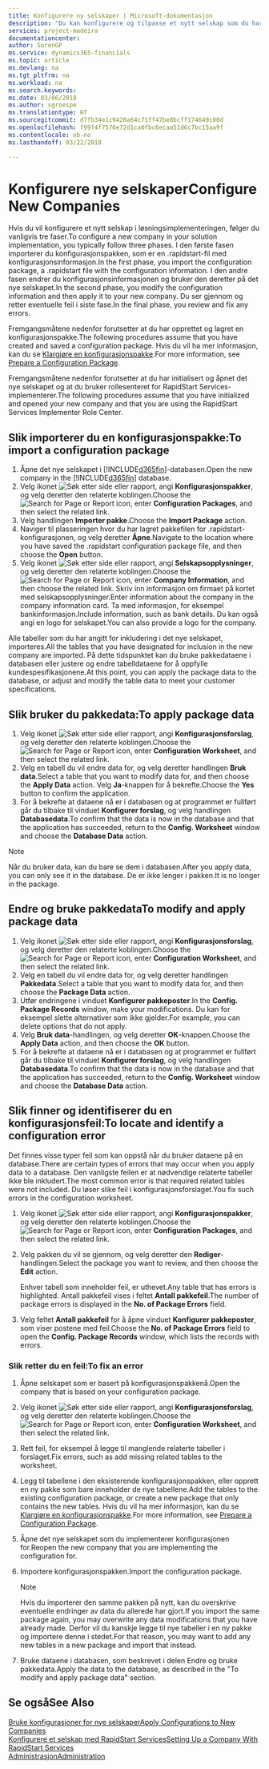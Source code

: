```yaml
---
title: Konfigurere ny selskaper | Microsoft-dokumentasjon
description: "Du kan konfigurere og tilpasse et nytt selskap som du har opprettet. Hvis du vil finjustere implementeringen, fortsetter du i tre faser for å fullføre konfigurasjonen."
services: project-madeira
documentationcenter: 
author: SorenGP
ms.service: dynamics365-financials
ms.topic: article
ms.devlang: na
ms.tgt_pltfrm: na
ms.workload: na
ms.search.keywords: 
ms.date: 03/06/2018
ms.author: sgroespe
ms.translationtype: HT
ms.sourcegitcommit: d7fb34e1c9428a64c71ff47be8bcff174649c00d
ms.openlocfilehash: f99f4f7576e72d1ca0fbc6ecaa51d6c7bc15aa9f
ms.contentlocale: nb-no
ms.lasthandoff: 03/22/2018

---
```

# <a name="configure-new-companies"></a><span data-ttu-id="762f1-104">Konfigurere nye selskaper</span><span class="sxs-lookup"><span data-stu-id="762f1-104">Configure New Companies</span></span>
<span data-ttu-id="762f1-105">Hvis du vil konfigurere et nytt selskap i løsningsimplementeringen, følger du vanligvis tre faser.</span><span class="sxs-lookup"><span data-stu-id="762f1-105">To configure a new company in your solution implementation, you typically follow three phases.</span></span> <span data-ttu-id="762f1-106">I den første fasen importerer du konfigurasjonspakken, som er en .rapidstart-fil med konfigurasjonsinformasjon.</span><span class="sxs-lookup"><span data-stu-id="762f1-106">In the first phase, you import the configuration package, a .rapidstart file with the configuration information.</span></span> <span data-ttu-id="762f1-107">I den andre fasen endrer du konfigurasjonsinformasjonen og bruker den deretter på det nye selskapet.</span><span class="sxs-lookup"><span data-stu-id="762f1-107">In the second phase, you modify the configuration information and then apply it to your new company.</span></span> <span data-ttu-id="762f1-108">Du ser gjennom og retter eventuelle feil i siste fase.</span><span class="sxs-lookup"><span data-stu-id="762f1-108">In the final phase, you review and fix any errors.</span></span>  

<span data-ttu-id="762f1-109">Fremgangsmåtene nedenfor forutsetter at du har opprettet og lagret en konfigurasjonspakke.</span><span class="sxs-lookup"><span data-stu-id="762f1-109">The following procedures assume that you have created and saved a configuration package.</span></span> <span data-ttu-id="762f1-110">Hvis du vil ha mer informasjon, kan du se [Klargjøre en konfigurasjonspakke](admin-how-to-prepare-a-configuration-package.md).</span><span class="sxs-lookup"><span data-stu-id="762f1-110">For more information, see [Prepare a Configuration Package](admin-how-to-prepare-a-configuration-package.md).</span></span>  

<span data-ttu-id="762f1-111">Fremgangsmåtene nedenfor forutsetter at du har initialisert og åpnet det nye selskapet og at du bruker rollesenteret for RapidStart Services-implementerer.</span><span class="sxs-lookup"><span data-stu-id="762f1-111">The following procedures assume that you have initialized and opened your new company and that you are using the RapidStart Services Implementer Role Center.</span></span>

## <a name="to-import-a-configuration-package"></a><span data-ttu-id="762f1-112">Slik importerer du en konfigurasjonspakke:</span><span class="sxs-lookup"><span data-stu-id="762f1-112">To import a configuration package</span></span>  
1. <span data-ttu-id="762f1-113">Åpne det nye selskapet i [!INCLUDE[d365fin](includes/d365fin_md.md)]-databasen.</span><span class="sxs-lookup"><span data-stu-id="762f1-113">Open the new company in the [!INCLUDE[d365fin](includes/d365fin_md.md)] database.</span></span>  
2. <span data-ttu-id="762f1-114">Velg ikonet ![Søk etter side eller rapport](media/ui-search/search_small.png "Ikonet Søk etter side eller rapport"), angi **Konfigurasjonspakker**, og velg deretter den relaterte koblingen.</span><span class="sxs-lookup"><span data-stu-id="762f1-114">Choose the ![Search for Page or Report](media/ui-search/search_small.png "Search for Page or Report icon") icon, enter **Configuration Packages**, and then select the related link.</span></span>  
3. <span data-ttu-id="762f1-115">Velg handlingen **Importer pakke**.</span><span class="sxs-lookup"><span data-stu-id="762f1-115">Choose the **Import Package** action.</span></span>  
4. <span data-ttu-id="762f1-116">Naviger til plasseringen hvor du har lagret pakkefilen for .rapidstart-konfigurasjonen, og velg deretter **Åpne**.</span><span class="sxs-lookup"><span data-stu-id="762f1-116">Navigate to the location where you have saved the .rapidstart configuration package file, and then choose the **Open** button.</span></span>  
5. <span data-ttu-id="762f1-117">Velg ikonet ![Søk etter side eller rapport](media/ui-search/search_small.png "Søk etter side eller rapport"), angi **Selskapsopplysninger**, og velg deretter den relaterte koblingen.</span><span class="sxs-lookup"><span data-stu-id="762f1-117">Choose the ![Search for Page or Report](media/ui-search/search_small.png "Search for Page or Report icon") icon, enter **Company Information**, and then choose the related link.</span></span> <span data-ttu-id="762f1-118">Skriv inn informasjon om firmaet på kortet med selskapsopplysninger.</span><span class="sxs-lookup"><span data-stu-id="762f1-118">Enter information about the company in the company information card.</span></span> <span data-ttu-id="762f1-119">Ta med informasjon, for eksempel bankinformasjon.</span><span class="sxs-lookup"><span data-stu-id="762f1-119">Include information, such as bank details.</span></span> <span data-ttu-id="762f1-120">Du kan også angi en logo for selskapet.</span><span class="sxs-lookup"><span data-stu-id="762f1-120">You can also provide a logo for the company.</span></span>  

<span data-ttu-id="762f1-121">Alle tabeller som du har angitt for inkludering i det nye selskapet, importeres.</span><span class="sxs-lookup"><span data-stu-id="762f1-121">All the tables that you have designated for inclusion in the new company are imported.</span></span> <span data-ttu-id="762f1-122">På dette tidspunktet kan du bruke pakkedataene i databasen eller justere og endre tabelldataene for å oppfylle kundespesifikasjonene.</span><span class="sxs-lookup"><span data-stu-id="762f1-122">At this point, you can apply the package data to the database, or adjust and modify the table data to meet your customer specifications.</span></span>  

## <a name="to-apply-package-data"></a><span data-ttu-id="762f1-123">Slik bruker du pakkedata:</span><span class="sxs-lookup"><span data-stu-id="762f1-123">To apply package data</span></span>  
1. <span data-ttu-id="762f1-124">Velg ikonet ![Søk etter side eller rapport](media/ui-search/search_small.png "Ikonet Søk etter side eller rapport"), angi **Konfigurasjonsforslag**, og velg deretter den relaterte koblingen.</span><span class="sxs-lookup"><span data-stu-id="762f1-124">Choose the ![Search for Page or Report](media/ui-search/search_small.png "Search for Page or Report icon") icon, enter **Configuration Worksheet**, and then select the related link.</span></span>  
2. <span data-ttu-id="762f1-125">Velg en tabell du vil endre data for, og velg deretter handlingen **Bruk data**.</span><span class="sxs-lookup"><span data-stu-id="762f1-125">Select a table that you want to modify data for, and then choose the **Apply Data** action.</span></span> <span data-ttu-id="762f1-126">Velg **Ja**-knappen for å bekrefte.</span><span class="sxs-lookup"><span data-stu-id="762f1-126">Choose the **Yes** button to confirm the application.</span></span>
3. <span data-ttu-id="762f1-127">For å bekrefte at dataene nå er i databasen og at programmet er fullført går du tilbake til vinduet **Konfigurer forslag**, og velg handlingen **Databasedata**.</span><span class="sxs-lookup"><span data-stu-id="762f1-127">To confirm that the data is now in the database and that the application has succeeded, return to the **Config. Worksheet** window and choose the **Database Data** action.</span></span>  

> [!NOTE]  
>  <span data-ttu-id="762f1-128">Når du bruker data, kan du bare se dem i databasen.</span><span class="sxs-lookup"><span data-stu-id="762f1-128">After you apply data, you can only see it in the database.</span></span> <span data-ttu-id="762f1-129">De er ikke lenger i pakken.</span><span class="sxs-lookup"><span data-stu-id="762f1-129">It is no longer in the package.</span></span>  

## <a name="to-modify-and-apply-package-data"></a><span data-ttu-id="762f1-130">Endre og bruke pakkedata</span><span class="sxs-lookup"><span data-stu-id="762f1-130">To modify and apply package data</span></span>  
1. <span data-ttu-id="762f1-131">Velg ikonet ![Søk etter side eller rapport](media/ui-search/search_small.png "Ikonet Søk etter side eller rapport"), angi **Konfigurasjonsforslag**, og velg deretter den relaterte koblingen.</span><span class="sxs-lookup"><span data-stu-id="762f1-131">Choose the ![Search for Page or Report](media/ui-search/search_small.png "Search for Page or Report icon") icon, enter **Configuration Worksheet**, and then select the related link.</span></span>  
2. <span data-ttu-id="762f1-132">Velg en tabell du vil endre data for, og velg deretter handlingen **Pakkedata**.</span><span class="sxs-lookup"><span data-stu-id="762f1-132">Select a table that you want to modify data for, and then choose the **Package Data** action.</span></span>  
3. <span data-ttu-id="762f1-133">Utfør endringene i vinduet **Konfigurer pakkeposter**.</span><span class="sxs-lookup"><span data-stu-id="762f1-133">In the **Config. Package Records** window, make your modifications.</span></span> <span data-ttu-id="762f1-134">Du kan for eksempel slette alternativer som ikke gjelder.</span><span class="sxs-lookup"><span data-stu-id="762f1-134">For example, you can delete options that do not apply.</span></span>  
4. <span data-ttu-id="762f1-135">Velg **Bruk data**-handlingen, og velg deretter **OK**-knappen.</span><span class="sxs-lookup"><span data-stu-id="762f1-135">Choose the **Apply Data** action, and then choose the **OK** button.</span></span>  
5. <span data-ttu-id="762f1-136">For å bekrefte at dataene nå er i databasen og at programmet er fullført går du tilbake til vinduet **Konfigurer forslag**, og velg handlingen **Databasedata**.</span><span class="sxs-lookup"><span data-stu-id="762f1-136">To confirm that the data is now in the database and that the application has succeeded, return to the **Config. Worksheet** window and choose the **Database Data** action.</span></span>  

## <a name="to-locate-and-identify-a-configuration-error"></a><span data-ttu-id="762f1-137">Slik finner og identifiserer du en konfigurasjonsfeil:</span><span class="sxs-lookup"><span data-stu-id="762f1-137">To locate and identify a configuration error</span></span>  
<span data-ttu-id="762f1-138">Det finnes visse typer feil som kan oppstå når du bruker dataene på en database.</span><span class="sxs-lookup"><span data-stu-id="762f1-138">There are certain types of errors that may occur when you apply data to a database.</span></span> <span data-ttu-id="762f1-139">Den vanligste feilen er at nødvendige relaterte tabeller ikke ble inkludert.</span><span class="sxs-lookup"><span data-stu-id="762f1-139">The most common error is that required related tables were not included.</span></span> <span data-ttu-id="762f1-140">Du løser slike feil i konfigurasjonsforslaget.</span><span class="sxs-lookup"><span data-stu-id="762f1-140">You fix such errors in the configuration worksheet.</span></span>

1. <span data-ttu-id="762f1-141">Velg ikonet ![Søk etter side eller rapport](media/ui-search/search_small.png "Ikonet Søk etter side eller rapport"), angi **Konfigurasjonspakker**, og velg deretter den relaterte koblingen.</span><span class="sxs-lookup"><span data-stu-id="762f1-141">Choose the ![Search for Page or Report](media/ui-search/search_small.png "Search for Page or Report icon") icon, enter **Configuration Packages**, and then select the related link.</span></span>  
2. <span data-ttu-id="762f1-142">Velg pakken du vil se gjennom, og velg deretter den **Rediger**-handlingen.</span><span class="sxs-lookup"><span data-stu-id="762f1-142">Select the package you want to review, and then choose the **Edit** action.</span></span>  

    <span data-ttu-id="762f1-143">Enhver tabell som inneholder feil, er uthevet.</span><span class="sxs-lookup"><span data-stu-id="762f1-143">Any table that has errors is highlighted.</span></span> <span data-ttu-id="762f1-144">Antall pakkefeil vises i feltet **Antall pakkefeil**.</span><span class="sxs-lookup"><span data-stu-id="762f1-144">The number of package errors is displayed in the **No. of Package Errors** field.</span></span>  

3. <span data-ttu-id="762f1-145">Velg feltet **Antall pakkefeil** for å åpne vinduet **Konfigurer pakkeposter**, som viser postene med feil.</span><span class="sxs-lookup"><span data-stu-id="762f1-145">Choose the **No. of Package Errors** field to open the **Config. Package Records** window, which lists the records with errors.</span></span>  

### <a name="to-fix-an-error"></a><span data-ttu-id="762f1-146">Slik retter du en feil:</span><span class="sxs-lookup"><span data-stu-id="762f1-146">To fix an error</span></span>  
1. <span data-ttu-id="762f1-147">Åpne selskapet som er basert på konfigurasjonspakkenå.</span><span class="sxs-lookup"><span data-stu-id="762f1-147">Open the company that is based on your configuration package.</span></span>  
2. <span data-ttu-id="762f1-148">Velg ikonet ![Søk etter side eller rapport](media/ui-search/search_small.png "Ikonet Søk etter side eller rapport"), angi **Konfigurasjonsforslag**, og velg deretter den relaterte koblingen.</span><span class="sxs-lookup"><span data-stu-id="762f1-148">Choose the ![Search for Page or Report](media/ui-search/search_small.png "Search for Page or Report icon") icon, enter **Configuration Worksheet**, and then select the related link.</span></span>  
3. <span data-ttu-id="762f1-149">Rett feil, for eksempel å legge til manglende relaterte tabeller i forslaget.</span><span class="sxs-lookup"><span data-stu-id="762f1-149">Fix errors, such as add missing related tables to the worksheet.</span></span>  
4. <span data-ttu-id="762f1-150">Legg til tabellene i den eksisterende konfigurasjonspakken, eller opprett en ny pakke som bare inneholder de nye tabellene.</span><span class="sxs-lookup"><span data-stu-id="762f1-150">Add the tables to the existing configuration package, or create a new package that only contains the new tables.</span></span> <span data-ttu-id="762f1-151">Hvis du vil ha mer informasjon, kan du se [Klargjøre en konfigurasjonspakke](admin-how-to-prepare-a-configuration-package.md).</span><span class="sxs-lookup"><span data-stu-id="762f1-151">For more information, see [Prepare a Configuration Package](admin-how-to-prepare-a-configuration-package.md).</span></span>  
5. <span data-ttu-id="762f1-152">Åpne det nye selskapet som du implementerer konfigurasjonen for.</span><span class="sxs-lookup"><span data-stu-id="762f1-152">Reopen the new company that you are implementing the configuration for.</span></span>  
6. <span data-ttu-id="762f1-153">Importere konfigurasjonspakken.</span><span class="sxs-lookup"><span data-stu-id="762f1-153">Import the configuration package.</span></span>  

    > [!NOTE]  
    >  <span data-ttu-id="762f1-154">Hvis du importerer den samme pakken på nytt, kan du overskrive eventuelle endringer av data du allerede har gjort.</span><span class="sxs-lookup"><span data-stu-id="762f1-154">If you import the same package again, you may overwrite any data modifications that you have already made.</span></span> <span data-ttu-id="762f1-155">Derfor vil du kanskje legge til nye tabeller i en ny pakke og importere denne i stedet.</span><span class="sxs-lookup"><span data-stu-id="762f1-155">For that reason, you may want to add any new tables in a new package and import that instead.</span></span>  

7. <span data-ttu-id="762f1-156">Bruke dataene i databasen, som beskrevet i delen Endre og bruke pakkedata.</span><span class="sxs-lookup"><span data-stu-id="762f1-156">Apply the data to the database, as described in the "To modify and apply package data" section.</span></span>

## <a name="see-also"></a><span data-ttu-id="762f1-157">Se også</span><span class="sxs-lookup"><span data-stu-id="762f1-157">See Also</span></span>  
[<span data-ttu-id="762f1-158">Bruke konfigurasjoner for nye selskaper</span><span class="sxs-lookup"><span data-stu-id="762f1-158">Apply Configurations to New Companies</span></span>](admin-apply-configuration-to-new-companies.md)  
[<span data-ttu-id="762f1-159">Konfigurere et selskap med RapidStart Services</span><span class="sxs-lookup"><span data-stu-id="762f1-159">Setting Up a Company With RapidStart Services</span></span>](admin-set-up-a-company-with-rapidstart.md)  
[<span data-ttu-id="762f1-160">Administrasjon</span><span class="sxs-lookup"><span data-stu-id="762f1-160">Administration</span></span>](admin-setup-and-administration.md)

